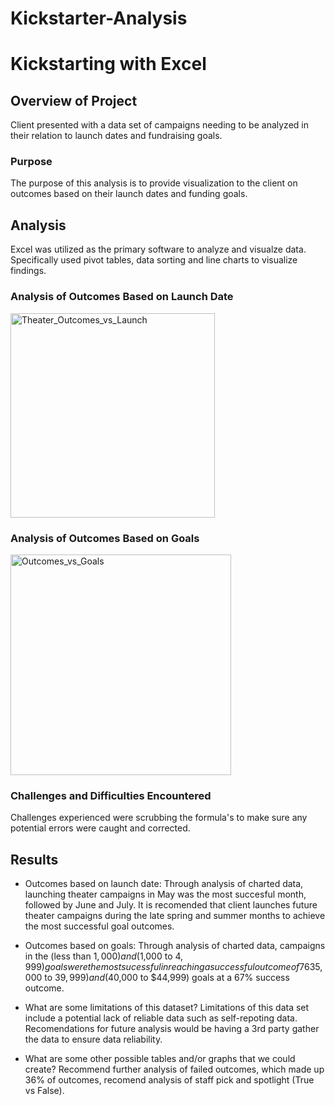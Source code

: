 # Kickstarter-Analysis
# Kickstarting with Excel

## Overview of Project
Client presented with a data set of campaigns needing to be analyzed in their relation to launch dates and fundraising goals.

### Purpose
The purpose of this analysis is to provide visualization to the client on outcomes based on their launch dates and funding goals.

## Analysis
Excel was utilized as the primary software to analyze and visualze data.  Specifically used pivot tables, data sorting and line charts to visualize findings.

### Analysis of Outcomes Based on Launch Date
<img width="327" alt="Theater_Outcomes_vs_Launch" src="https://user-images.githubusercontent.com/104927745/174410495-bd867c17-ee0b-44fe-92d2-9094d8a9cad5.png">

### Analysis of Outcomes Based on Goals
<img width="353" alt="Outcomes_vs_Goals" src="https://user-images.githubusercontent.com/104927745/174410508-bc3de830-dc6d-4dfb-8c63-8092b8a7dfd8.png">

### Challenges and Difficulties Encountered
Challenges experienced were scrubbing the formula's to make sure any potential errors were caught and corrected. 

## Results
- Outcomes based on launch date:
Through analysis of charted data, launching theater campaigns in May was the most succesful month, followed by June and July. It is recomended that client launches future theater campaigns during the late spring and summer months to achieve the most successful goal outcomes.


- Outcomes based on goals:
Through analysis of charted data, campaigns in the (less than $1,000) and ($1,000 to $4,999) goals were the most sucessful in reaching a successful outcome of 76%.  Followed by campaigns in the ($35,000 to $39,999) and ($40,000 to $44,999) goals at a 67% success outcome.

- What are some limitations of this dataset?
Limitations of this data set include a potential lack of reliable data such as self-repoting data.  Recomendations for future analysis would be having a 3rd party gather the data to ensure data reliability.

- What are some other possible tables and/or graphs that we could create?
Recommend further analysis of failed outcomes, which made up 36% of outcomes, recomend analysis of staff pick and spotlight (True vs False).
